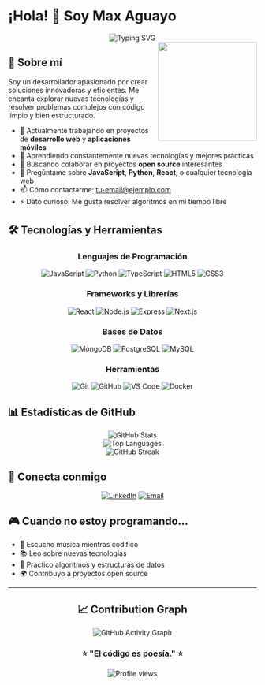 # ¡Hola! 👋 Soy Max Aguayo

<div align="center">
  <img src="https://readme-typing-svg.herokuapp.com?font=Fira+Code&pause=1000&color=00D9FF&center=true&vCenter=true&width=435&lines=Desarrollador+Full+Stack;Apasionado+por+la+tecnolog%C3%ADa;Siempre+aprendiendo+algo+nuevo" alt="Typing SVG" />
</div>

<img align='right' src='https://user-images.githubusercontent.com/5713670/87202985-820dcb80-c2b6-11ea-9f56-7ec461c497c3.gif' width='200"'>


## 🚀 Sobre mí

Soy un desarrollador apasionado por crear soluciones innovadoras y eficientes. Me encanta explorar nuevas tecnologías y resolver problemas complejos con código limpio y bien estructurado.

- 🔭 Actualmente trabajando en proyectos de **desarrollo web** y **aplicaciones móviles**
- 🌱 Aprendiendo constantemente nuevas tecnologías y mejores prácticas
- 👯 Buscando colaborar en proyectos **open source** interesantes
- 💬 Pregúntame sobre **JavaScript**, **Python**, **React**, o cualquier tecnología web
- 📫 Cómo contactarme: [tu-email@ejemplo.com](mailto:tu-email@ejemplo.com)
- ⚡ Dato curioso: Me gusta resolver algoritmos en mi tiempo libre

## 🛠️ Tecnologías y Herramientas

<div align="center">

### Lenguajes de Programación
![JavaScript](https://img.shields.io/badge/-JavaScript-F7DF1E?style=flat-square&logo=JavaScript&logoColor=black)
![Python](https://img.shields.io/badge/-Python-3776AB?style=flat-square&logo=Python&logoColor=white)
![TypeScript](https://img.shields.io/badge/-TypeScript-3178C6?style=flat-square&logo=TypeScript&logoColor=white)
![HTML5](https://img.shields.io/badge/-HTML5-E34F26?style=flat-square&logo=HTML5&logoColor=white)
![CSS3](https://img.shields.io/badge/-CSS3-1572B6?style=flat-square&logo=CSS3&logoColor=white)

### Frameworks y Librerías
![React](https://img.shields.io/badge/-React-61DAFB?style=flat-square&logo=React&logoColor=black)
![Node.js](https://img.shields.io/badge/-Node.js-339933?style=flat-square&logo=Node.js&logoColor=white)
![Express](https://img.shields.io/badge/-Express-000000?style=flat-square&logo=Express&logoColor=white)
![Next.js](https://img.shields.io/badge/-Next.js-000000?style=flat-square&logo=Next.js&logoColor=white)

### Bases de Datos
![MongoDB](https://img.shields.io/badge/-MongoDB-47A248?style=flat-square&logo=MongoDB&logoColor=white)
![PostgreSQL](https://img.shields.io/badge/-PostgreSQL-336791?style=flat-square&logo=PostgreSQL&logoColor=white)
![MySQL](https://img.shields.io/badge/-MySQL-4479A1?style=flat-square&logo=MySQL&logoColor=white)

### Herramientas
![Git](https://img.shields.io/badge/-Git-F05032?style=flat-square&logo=Git&logoColor=white)
![GitHub](https://img.shields.io/badge/-GitHub-181717?style=flat-square&logo=GitHub&logoColor=white)
![VS Code](https://img.shields.io/badge/-VS%20Code-007ACC?style=flat-square&logo=Visual-Studio-Code&logoColor=white)
![Docker](https://img.shields.io/badge/-Docker-2496ED?style=flat-square&logo=Docker&logoColor=white)

</div>

## 📊 Estadísticas de GitHub

<div align="center">
  <img src="https://github-readme-stats.vercel.app/api?username=maxaguayo01&show_icons=true&theme=tokyonight&hide_border=true&count_private=true" alt="GitHub Stats" />
</div>

<div align="center">
  <img src="https://github-readme-stats.vercel.app/api/top-langs/?username=maxaguayo01&layout=compact&theme=tokyonight&hide_border=true" alt="Top Languages" />
</div>

<div align="center">
  <img src="https://github-readme-streak-stats.herokuapp.com/?user=maxaguayo01&theme=tokyonight&hide_border=true" alt="GitHub Streak" />
</div>



## 🤝 Conecta conmigo

<div align="center">

[![LinkedIn](https://img.shields.io/badge/-LinkedIn-0077B5?style=for-the-badge&logo=LinkedIn&logoColor=white)](tu-linkedin)
[![Email](https://img.shields.io/badge/-Email-D14836?style=for-the-badge&logo=Gmail&logoColor=white)](mailto:tu-email@ejemplo.com)

</div>

## 🎮 Cuando no estoy programando...

- 🎵 Escucho música mientras codifico
- 📚 Leo sobre nuevas tecnologías
- 🎯 Practico algoritmos y estructuras de datos
- 🌍 Contribuyo a proyectos open source

---

<div align="center">


## 📈 Contribution Graph
![GitHub Activity Graph](https://github-readme-activity-graph.vercel.app/graph?username=maxaguayo01&theme=tokyo-night&hide_border=true)



</div>

<div align="center">
  
### ⭐️ "El código es poesía." ⭐️
  
  <img src="https://komarev.com/ghpvc/?username=maxaguayo01&color=blueviolet&style=flat-square&label=Profile+Views" alt="Profile views" />
  
</div>
